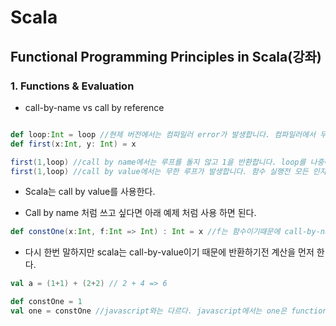 # Scala

## Functional Programming Principles in Scala(강좌)


### 1. Functions & Evaluation

- call-by-name vs call by reference

```scala

def loop:Int = loop //현제 버전에서는 컴파일러 error가 발생합니다. 컴파일러에서 무한 재귀를 막습니다...ㅎㅎ
def first(x:Int, y: Int) = x

first(1,loop) //call by name에서는 루프를 돌지 않고 1을 반환합니다. loop를 나중에 실행하기 때문입니다.
first(1,loop) //call by value에서는 무한 루프가 발생합니다. 함수 실행전 모든 인자를 계산하기 때문입니다.

```

- Scala는 call by value를 사용한다.

- Call by name 처럼 쓰고 싶다면 아래 예제 처럼 사용 하면 된다.

```scala
def constOne(x:Int, f:Int => Int) : Int = x //f는 함수이기때문에 call-by-name처럼 사용 가능
```

- 다시 한번 말하지만 scala는 call-by-value이기 때문에 반환하기전 계산을 먼저 한다.

```scala
val a = (1+1) + (2+2) // 2 + 4 => 6

def constOne = 1
val one = constOne //javascript와는 다르다. javascript에서는 one은 function이 되지만 scala에서는 constOne의 return값이 one에 반환된다.
```
